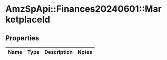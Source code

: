 # AmzSpApi::Finances20240601::MarketplaceId

## Properties
Name | Type | Description | Notes
------------ | ------------- | ------------- | -------------

